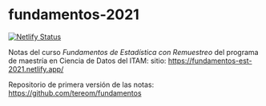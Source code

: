 # fundamentos-2021

[![Netlify Status](https://api.netlify.com/api/v1/badges/d1604b1b-480d-45f4-aa51-02a6e1a146c6/deploy-status)](https://app.netlify.com/sites/fundamentos-est-2021/deploys)

Notas del curso *Fundamentos de Estadística con Remuestreo* del programa de
maestría en Ciencia de Datos del ITAM: sitio: https://fundamentos-est-2021.netlify.app/

Repositorio de primera versión de las notas: https://github.com/tereom/fundamentos
